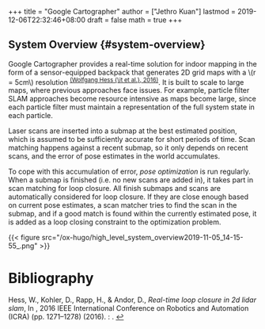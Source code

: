 +++
title = "Google Cartographer"
author = ["Jethro Kuan"]
lastmod = 2019-12-06T22:32:46+08:00
draft = false
math = true
+++

## System Overview {#system-overview}

Google Cartographer provides a real-time solution for indoor mapping
in the form of a sensor-equipped backpack that generates 2D grid maps
with a \\(r = 5cm\\) resolution <sup id="2f17dae383ca00706c908bf72f9b4e21"><a href="#googlecartographer" title="Wolfgang Hess, Damon Kohler, Holger Rapp \&amp; Daniel Andor, Real-Time Loop Closure in 2D LIDAR SLAM, 1271--1278, in in: {2016 IEEE International Conference on Robotics and Automation (ICRA)}, edited by (2016)">(Wolfgang Hess {\it et al.}, 2016)</a></sup>. It is built to
scale to large maps, where previous approaches face issues. For
example, particle filter SLAM approaches become resource intensive as
maps become large, since each particle filter must maintain a
representation of the full system state in each particle.

Laser scans are inserted into a submap at the best estimated position,
which is assumed to be sufficiently accurate for short periods of
time. Scan matching happens against a recent submap, so it only
depends on recent scans, and the error of pose estimates in the world
accumulates.

To cope with this accumulation of error, _pose optimization_ is run
regularly. When a submap is finished (i.e. no new scans are added in),
it takes part in scan matching for loop closure. All finish submaps
and scans are automatically considered for loop closure. If they are
close enough based on current pose estimates, a scan matcher tries to
find the scan in the submap, and if a good match is found within the
currently estimated pose, it is added as a loop closing constraint to
the optimization problem.

{{< figure src="/ox-hugo/high_level_system_overview2019-11-05_14-15-55_.png" >}}

# Bibliography
<a id="googlecartographer"></a>Hess, W., Kohler, D., Rapp, H., & Andor, D., *Real-time loop closure in 2d lidar slam*, In , 2016 IEEE International Conference on Robotics and Automation (ICRA) (pp. 1271–1278) (2016). : . [↩](#2f17dae383ca00706c908bf72f9b4e21)
